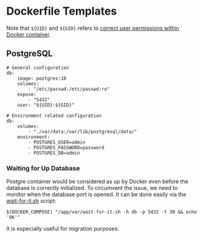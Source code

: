 # Dockerfile Templates

Note that `${UID}` and `${GID}` refers to [correct user permissions within Docker container](https://github.com/marmelab/renard/blob/master/docker/Usage.md#share-current-user-permissions-in-the-container).

## PostgreSQL

```
# General configuration
db:
    image: postgres:10
    volumes:
        - "/etc/passwd:/etc/passwd:ro"
    expose:
        - "5432"
    user: "${UID}:${GID}"

# Environment related configuration
db:
    volumes:
        - "./var/data:/var/lib/postgresql/data/"
    environment:
        - POSTGRES_USER=admin
        - POSTGRES_PASSWORD=password
        - POSTGRES_DB=admin
```

### Waiting for Up Database

Postgre container would be considered as up by Docker even before the database is correctly initialized. To circumvent the issue, we need to monitor when the database port is opened. It can be done easily via the [wait-for-it.sh](https://github.com/vishnubob/wait-for-it) script:

```
$(DOCKER_COMPOSE) "/app/var/wait-for-it.sh -h db -p 5432 -t 30 && echo 'OK'"
```

It is especially useful for migration purposes.
